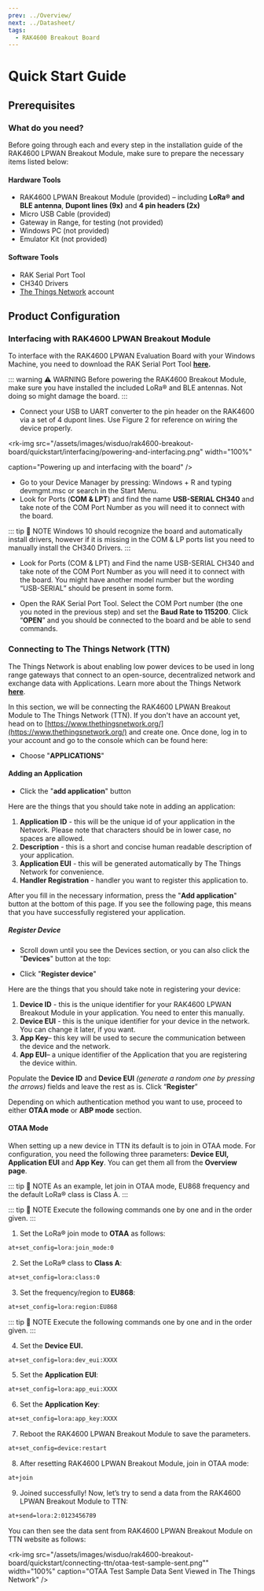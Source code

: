 ```yaml
---
prev: ../Overview/
next: ../Datasheet/
tags:
  - RAK4600 Breakout Board
---
```


# Quick Start Guide

## Prerequisites

<rk-img
  src="/assets/images/wisduo/rak4600-breakout-board/quickstart/main/rak4600-breakout-module.png"
  width="50%"
  caption="RAK4600 LPWAN Breakout Module"
/>

### What do you need?

Before going through each and every step in the installation guide of the RAK4600 LPWAN Breakout Module, make sure to prepare the necessary items listed below:

#### Hardware Tools

- RAK4600 LPWAN Breakout Module (provided) – including **LoRa® and BLE antenna**, **Dupont lines (9x)** and **4 pin headers (2x)**
- Micro USB Cable (provided)
- Gateway in Range, for testing (not provided)
- Windows PC (not provided)
- Emulator Kit (not provided)

#### Software Tools

- RAK Serial Port Tool
- CH340 Drivers
- [The Things Network](https://account.thethingsnetwork.org/register) account


## Product Configuration


### Interfacing with RAK4600 LPWAN Breakout Module

To interface with the RAK4600 LPWAN Evaluation Board with your Windows Machine, you need to download the RAK Serial Port Tool **[here](https://downloads.rakwireless.com/en/LoRa/Tools/RAK_SERIAL_PORT_TOOL_V1.2.1.zip).**

::: warning ⚠️ WARNING
Before powering the RAK4600 Breakout Module, make sure you have installed the included LoRa® and BLE antennas. Not doing so might damage the board.
:::

- Connect your USB to UART converter to the pin header on the RAK4600 via a set of 4 dupont lines. Use Figure 2 for reference on wiring the device properly.

<rk-img
  src="/assets/images/wisduo/rak4600-breakout-board/quickstart/interfacing/powering-and-interfacing.png"
  width="100%"

  caption="Powering up and interfacing with the board"
/>

- Go to your Device Manager by pressing: Windows + R and typing devmgmt.msc or search in the Start Menu.
- Look for Ports (**COM & LPT**) and find the name **USB-SERIAL CH340** and take note of the COM Port Number as you will need it to connect with the board.

::: tip 📝 NOTE
Windows 10 should recognize the board and automatically install drivers, however if it is missing in the COM & LP ports list you need to manually install the CH340 Drivers.
:::

- Look for Ports (COM & LPT) and Find the name USB-SERIAL CH340 and take note of the COM Port Number as you will need it to connect with the board. You might have another model number but the wording “USB-SERIAL” should be present in some form.

<rk-img
  src="/assets/images/wisduo/rak4600-breakout-board/quickstart/interfacing/com-port-settings.png"
  width="100%"
  caption="COM Port settings"
/>

- Open the RAK Serial Port Tool. Select the COM Port number (the one you noted in the previous step) and set the **Baud Rate to 115200**. Click “**OPEN**” and you should be connected to the board and be able to send commands.

<rk-img
  src="/assets/images/wisduo/rak4600-breakout-board/quickstart/interfacing/configuring-rak-serial-tool.png"
  width="100%"
  caption="Configuring the RAK Serial Port Tool"
/>

### Connecting to The Things Network (TTN)

The Things Network is about enabling low power devices to be used in long range gateways that connect to an open-source, decentralized network and exchange data with Applications. Learn more about the Things Network [**here**](https://www.thethingsnetwork.org/docs/).

In this section, we will be connecting the RAK4600 LPWAN Breakout Module to The Things Network (TTN). If you don't have an account yet, head on to [https://www.thethingsnetwork.org/](https://www.thethingsnetwork.org/) and create one. Once done, log in to your account and go to the console which can be found here:

<rk-img
  src="/assets/images/wisduo/rak4600-breakout-board/quickstart/connecting-ttn/ttn-home-page.png"
  width="100%"
  caption="The Things Network Home Page"
/>

<rk-img
  src="/assets/images/wisduo/rak4600-breakout-board/quickstart/connecting-ttn/ttn-console-main-page.png"
  width="100%"
  caption="TTN Console Page"
/>

- Choose "**APPLICATIONS**"

<rk-img
  src="/assets/images/wisduo/rak4600-breakout-board/quickstart/connecting-ttn/application-page.png"
  width="100%"
  caption="Application Page"
/>

#### Adding an Application

- Click the "**add application**" button

<rk-img
  src="/assets/images/wisduo/rak4600-breakout-board/quickstart/connecting-ttn/adding-application.png"
  width="100%"
  caption="Adding an Application"
/>

Here are the things that you should take note in adding an application:

1. **Application ID** - this will be the unique id of your application in the Network. Please note that characters should be in lower case, no spaces are allowed.
2. **Description** - this is a short and concise human readable description of your application.
3. **Application EUI** - this will be generated automatically by The Things Network for convenience.
4. **Handler Registration** - handler you want to register this application to.

After you fill in the necessary information, press the "**Add application**" button at the bottom of this page. If you see the following page, this means that you have successfully registered your application.

<rk-img
  src="/assets/images/wisduo/rak4600-breakout-board/quickstart/connecting-ttn/application-overview.png"
  width="100%"
  caption="Application Overview"
/>

##### Register Device

- Scroll down until you see the Devices section, or you can also click the "**Devices**" button at the top:

<rk-img
  src="/assets/images/wisduo/rak4600-breakout-board/quickstart/connecting-ttn/device-section.png"
  width="100%"
  caption="Device Section"
/>

- Click "**Register device**"

<rk-img
  src="/assets/images/wisduo/rak4600-breakout-board/quickstart/connecting-ttn/add-device.png"
  width="100%"
  caption="Add your Device"
/>

Here are the things that you should take note in registering your device:

1. **Device ID** - this is the unique identifier for your RAK4600 LPWAN Breakout Module in your application. You need to enter this manually.
2. **Device EUI** - this is the unique identifier for your device in the network. You can change it later, if you want.
3. **App Key**– this key will be used to secure the communication between the device and the network.
4. **App EUI**– a unique identifier of the Application that you are registering the device within.

Populate the **Device ID** and **Device EUI** _(generate a random one by pressing the arrows)_ fields and leave the rest as is.
Click “**Register**”

<rk-img
  src="/assets/images/wisduo/rak4600-breakout-board/quickstart/connecting-ttn/device-overview-page.png"
  width="100%"
  caption="Device Overview"
/>

Depending on which authentication method you want to use, proceed to either **OTAA mode** or **ABP mode** section.


#### OTAA Mode

When setting up a new device in TTN its default is to join in OTAA mode. For configuration, you need the following three parameters: **Device EUI, Application EUI** and **App Key**. You can get them all from the **Overview page**.

<rk-img
  src="/assets/images/wisduo/rak4600-breakout-board/quickstart/connecting-ttn/otaa-device-overview.png"
  width="100%"
  caption="Device Overview Parameters"
/>

::: tip 📝 NOTE
As an example, let join in OTAA mode, EU868 frequency and the default LoRa® class is Class A.
:::

::: tip 📝 NOTE
Execute the following commands one by one and in the order given.
:::

1. Set the LoRa® join mode to
   **OTAA** as follows:

```sh
at+set_config=lora:join_mode:0
```

2. Set the LoRa® class to **Class A**:

```sh
at+set_config=lora:class:0
```

3. Set the frequency/region to **EU868**:

```sh
at+set_config=lora:region:EU868
```

<rk-img
  src="/assets/images/wisduo/rak4600-breakout-board/quickstart/connecting-ttn/at-command-join.png"
  width="50%"
  caption="AT Command for OTAA Join Mode, Class and Region"
/>

::: tip 📝 NOTE
Execute the following commands one by one and in the order given.
:::

4. Set the **Device EUI.**

```sh
at+set_config=lora:dev_eui:XXXX
```

5. Set the **Application EUI**:

```sh
at+set_config=lora:app_eui:XXXX
```

6. Set the **Application Key**:

```sh
at+set_config=lora:app_key:XXXX
```

<rk-img
  src="/assets/images/wisduo/rak4600-breakout-board/quickstart/connecting-ttn/at-command-otaa-device-eui.png"
  width="50%"
  caption="AT Command for OTAA Device EUI, Application EUI and Application Key"
/>

7. Reboot the RAK4600 LPWAN Breakout Module to save the parameters.

```sh
at+set_config=device:restart
```

8. After resetting RAK4600 LPWAN Breakout Module, join in OTAA mode:

```sh
at+join
```

<rk-img
  src="/assets/images/wisduo/rak4600-breakout-board/quickstart/connecting-ttn/at-command-otaa-serial-port.png"
  width="50%"
  caption="AT Command for OTAA LoRa® Join via RAK Serial Port Tool"
/>

9. Joined successfully! Now, let’s try to send a data from the RAK4600 LPWAN Breakout Module to TTN:

```sh
at+send=lora:2:0123456789
```

<rk-img
  src="/assets/images/wisduo/rak4600-breakout-board/quickstart/connecting-ttn/otaa-test-sample-data.png"
  width="50%"
  caption="OTAA Test Sample Data Sent via RAK Serial Port Tool"
/>

You can then see the data sent from RAK4600 LPWAN Breakout Module on TTN website as follows:

<rk-img
src="/assets/images/wisduo/rak4600-breakout-board/quickstart/connecting-ttn/otaa-test-sample-sent.png""
width="100%"
caption="OTAA Test Sample Data Sent Viewed in The Things Network"
/>




